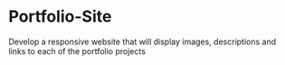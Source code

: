 # Portfolio-Site
Develop a responsive website that will display images, descriptions and links to each of the portfolio projects
